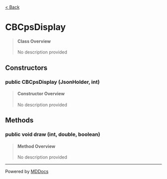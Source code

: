 [< Back](README.md)
# CBCpsDisplay #
>#### Class Overview ####
>No description provided
## Constructors ##
### public CBCpsDisplay (JsonHolder, int) ###
>#### Constructor Overview ####
>No description provided
>
## Methods ##
### public void draw (int, double, boolean) ###
>#### Method Overview ####
>No description provided
>

---
Powered by [MDDocs](https://github.com/VRCube/MDDocs)